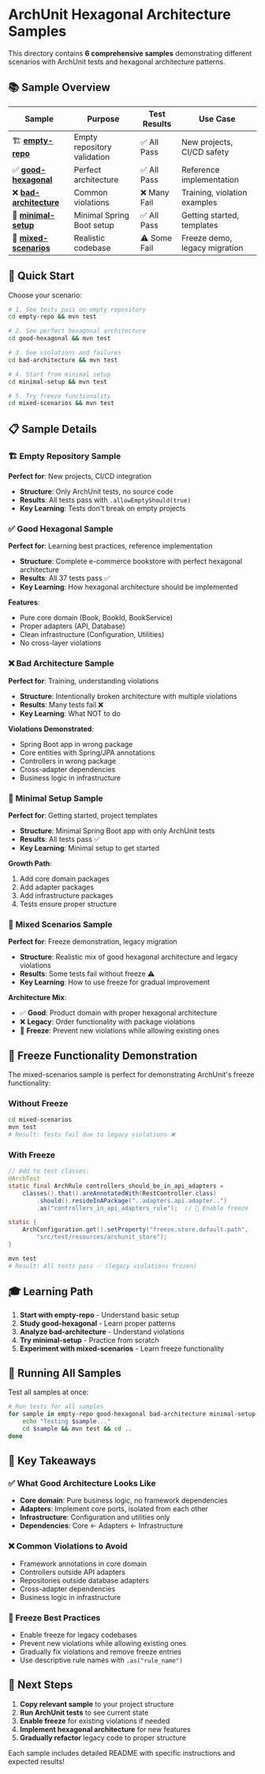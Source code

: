 # ArchUnit Hexagonal Architecture Samples

This directory contains **6 comprehensive samples** demonstrating different scenarios with ArchUnit tests and hexagonal architecture patterns.

## 📚 Sample Overview

| Sample | Purpose | Test Results | Use Case |
|--------|---------|--------------|----------|
| 🏗️ **[empty-repo](empty-repo/)** | Empty repository validation | ✅ All Pass | New projects, CI/CD safety |
| ✅ **[good-hexagonal](good-hexagonal/)** | Perfect architecture | ✅ All Pass | Reference implementation |
| ❌ **[bad-architecture](bad-architecture/)** | Common violations | ❌ Many Fail | Training, violation examples |
| 🚀 **[minimal-setup](minimal-setup/)** | Minimal Spring Boot setup | ✅ All Pass | Getting started, templates |
| 🔄 **[mixed-scenarios](mixed-scenarios/)** | Realistic codebase | ⚠️ Some Fail | Freeze demo, legacy migration |

## 🎯 Quick Start

Choose your scenario:

```bash
# 1. See tests pass on empty repository
cd empty-repo && mvn test

# 2. See perfect hexagonal architecture
cd good-hexagonal && mvn test

# 3. See violations and failures
cd bad-architecture && mvn test

# 4. Start from minimal setup
cd minimal-setup && mvn test

# 5. Try freeze functionality
cd mixed-scenarios && mvn test
```

## 📋 Sample Details

### 🏗️ Empty Repository Sample
**Perfect for**: New projects, CI/CD integration

- **Structure**: Only ArchUnit tests, no source code
- **Results**: All tests pass with `.allowEmptyShould(true)`
- **Key Learning**: Tests don't break on empty projects

### ✅ Good Hexagonal Sample
**Perfect for**: Learning best practices, reference implementation

- **Structure**: Complete e-commerce bookstore with perfect hexagonal architecture
- **Results**: All 37 tests pass ✅
- **Key Learning**: How hexagonal architecture should be implemented

**Features**:
- Pure core domain (Book, BookId, BookService)
- Proper adapters (API, Database)
- Clean infrastructure (Configuration, Utilities)
- No cross-layer violations

### ❌ Bad Architecture Sample
**Perfect for**: Training, understanding violations

- **Structure**: Intentionally broken architecture with multiple violations
- **Results**: Many tests fail ❌
- **Key Learning**: What NOT to do

**Violations Demonstrated**:
- Spring Boot app in wrong package
- Core entities with Spring/JPA annotations
- Controllers in wrong package
- Cross-adapter dependencies
- Business logic in infrastructure

### 🚀 Minimal Setup Sample
**Perfect for**: Getting started, project templates

- **Structure**: Minimal Spring Boot app with only ArchUnit tests
- **Results**: All tests pass ✅
- **Key Learning**: Minimal setup to get started

**Growth Path**:
1. Add core domain packages
2. Add adapter packages
3. Add infrastructure packages
4. Tests ensure proper structure

### 🔄 Mixed Scenarios Sample
**Perfect for**: Freeze demonstration, legacy migration

- **Structure**: Realistic mix of good hexagonal architecture and legacy violations
- **Results**: Some tests fail without freeze ⚠️
- **Key Learning**: How to use freeze for gradual improvement

**Architecture Mix**:
- ✅ **Good**: Product domain with proper hexagonal architecture
- ❌ **Legacy**: Order functionality with package violations
- 🧊 **Freeze**: Prevent new violations while allowing existing ones

## 🧊 Freeze Functionality Demonstration

The mixed-scenarios sample is perfect for demonstrating ArchUnit's freeze functionality:

### Without Freeze
```bash
cd mixed-scenarios
mvn test
# Result: Tests fail due to legacy violations ❌
```

### With Freeze
```java
// Add to test classes:
@ArchTest
static final ArchRule controllers_should_be_in_api_adapters =
    classes().that().areAnnotatedWith(RestController.class)
        .should().resideInAPackage("..adapters.api.adapter..")
        .as("controllers_in_api_adapters_rule");  // 🧊 Enable freeze

static {
    ArchConfiguration.get().setProperty("freeze.store.default.path",
        "src/test/resources/archunit_store");
}
```

```bash
mvn test
# Result: All tests pass ✅ (legacy violations frozen)
```

## 🎓 Learning Path

1. **Start with empty-repo** - Understand basic setup
2. **Study good-hexagonal** - Learn proper patterns
3. **Analyze bad-architecture** - Understand violations
4. **Try minimal-setup** - Practice from scratch
5. **Experiment with mixed-scenarios** - Learn freeze functionality

## 🔧 Running All Samples

Test all samples at once:

```bash
# Run tests for all samples
for sample in empty-repo good-hexagonal bad-architecture minimal-setup mixed-scenarios; do
    echo "Testing $sample..."
    cd $sample && mvn test && cd ..
done
```

## 📝 Key Takeaways

### ✅ What Good Architecture Looks Like
- **Core domain**: Pure business logic, no framework dependencies
- **Adapters**: Implement core ports, isolated from each other
- **Infrastructure**: Configuration and utilities only
- **Dependencies**: Core ← Adapters ← Infrastructure

### ❌ Common Violations to Avoid
- Framework annotations in core domain
- Controllers outside API adapters
- Repositories outside database adapters
- Cross-adapter dependencies
- Business logic in infrastructure

### 🧊 Freeze Best Practices
- Enable freeze for legacy codebases
- Prevent new violations while allowing existing ones
- Gradually fix violations and remove freeze entries
- Use descriptive rule names with `.as("rule_name")`

## 🚀 Next Steps

1. **Copy relevant sample** to your project structure
2. **Run ArchUnit tests** to see current state
3. **Enable freeze** for existing violations if needed
4. **Implement hexagonal architecture** for new features
5. **Gradually refactor** legacy code to proper structure

Each sample includes detailed README with specific instructions and expected results!